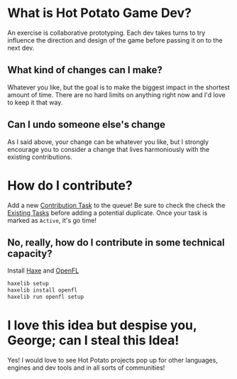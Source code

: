 # What is Hot Potato Game Dev?
An exercise is collaborative prototyping. Each dev takes turns to try influence the direction and design of the game before passing it on to the next dev.

## What kind of changes can I make?
Whatever you like, but the goal is to make the biggest impact in the shortest amount of time. There are no hard limits on anything right now and I'd love to keep it that way.

## Can I undo someone else's change
As I said above, your change can be whatever you like, but I strongly encourage you to consider a change that lives harmoniously with the existing contributions.

# How do I contribute?
Add a new [Contribution Task](https://github.com/Geokureli/HotPotato/issues/new?template=contribution-task.md) to the queue! Be sure to check the check the [Existing Tasks](https://github.com/Geokureli/HotPotato/issues) before adding a potential duplicate. Once your task is marked as `Active`, it's go time!

## No, really, how do I contribute in some technical capacity?
Install [Haxe](https://haxe.org/) and [OpenFL](http://www.openfl.org/)
```bash
haxelib setup
haxelib install openfl
haxelib run openfl setup
```

# I love this idea but despise you, George; can I steal this Idea!
Yes! I would love to see Hot Potato projects pop up for other languages, engines and dev tools and in all sorts of communities!
